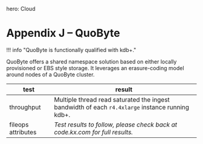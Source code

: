 hero: <i class="fa fa-cloud"></i> Cloud

# Appendix J – QuoByte 



!!! info "QuoByte is functionally qualified with kdb+."

QuoByte offers a shared namespace solution based on either locally provisioned or EBS style storage. 
It leverages an erasure-coding model around nodes of a QuoByte cluster.

test | result
-----|-------
throughput | Multiple thread read saturated the ingest bandwidth of each `r4.4xlarge` instance running kdb+.
fileops attributes | _Test results to follow, please check back at code.kx.com for full results._

